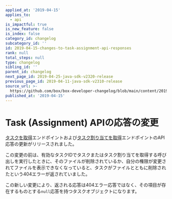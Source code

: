```yaml
---
applied_at: '2019-04-15'
applies_to:
  - api
is_impactful: true
is_new_feature: false
is_index: false
category_id: changelog
subcategory_id: ''
id: 2019-04-15-changes-to-task-assignment-api-responses
rank: null
total_steps: null
type: changelog
sibling_id: ''
parent_id: changelog
next_page_id: 2019-04-25-java-sdk-v2320-release
previous_page_id: 2019-04-11-java-sdk-v2310-release
source_url: >-
  https://github.com/box/box-developer-changelog/blob/main/content/2019/04-15-changes-to-task-assignment-api-responses.md
published_at: '2019-04-15'
---
```

# Task (Assignment) APIの応答の変更

[タスクを取得](endpoint://get-tasks-id)エンドポイントおよび[タスク割り当てを取得](endpoint://get-task-assignments-id)エンドポイントのAPI応答の更新がリリースされました。

この変更の前は、有効なタスクIDでタスクまたはタスク割り当てを取得する呼び出しを実行したときに、そのファイルが削除されているか、自分の権限が変更されてファイルを表示できなくなっていると、タスクがファイルとともに削除されたという404エラーが返されていました。

この新しい変更により、返される応答は404エラー応答ではなく、その項目が存在するものとする`null`応答を持つタスクオブジェクトになります。
